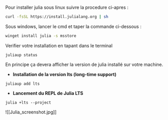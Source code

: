 Pour installer julia sous linux suivre la procedure ci-apres :
```bash
curl -fsSL https://install.julialang.org | sh 
```

Sous windows, lancer le cmd et taper la commande ci-dessous :
```cmd
winget install julia -s msstore
```
Verifier votre installation en tapant dans le terminal
```
juliaup status 
```

En principe ça devera afficher la version de julia installé sur votre machine.

+ **Installation de la version lts (long-time support)**
```
juliaup add lts
```

+ **Lancement du REPL de Julia LTS**
```
julia +lts --project
```
![[Julia_screenshot.jpg]]
